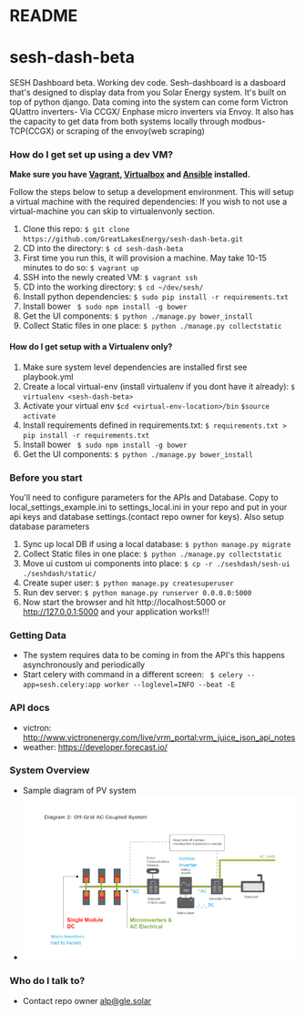 # README #

# sesh-dash-beta
SESH Dashboard beta. Working dev code.
Sesh-dashboard is a dasboard that's designed to display data from you Solar Energy system. It's built on top of python django. Data coming into the system can come form Victron QUattro inverters- Via CCGX/ Enphase micro inverters via Envoy.
It also has the capacity to get data from both systems locally through modbus-TCP(CCGX) or scraping of the envoy(web scraping)

### How do I get set up using a dev VM? ###

**Make sure you have [Vagrant](https://www.vagrantup.com/downloads.html), [Virtualbox](https://www.virtualbox.org/wiki/Downloads) and [Ansible](http://docs.ansible.com/ansible/intro_installation.html) installed.**

Follow the steps below to setup a development environment. This will setup a virtual machine with the required dependencies:
If you wish to not use a virtual-machine you can skip to virtualenvonly section.
 1. Clone this repo:
    `$ git clone https://github.com/GreatLakesEnergy/sesh-dash-beta.git`
 1. CD into the directory:
    `$ cd sesh-dash-beta`
 1. First time you run this, it will provision a machine. May take 10-15 minutes to do so:
    `$ vagrant up`
 1. SSH into the newly created VM:
    `$ vagrant ssh`
 1. CD into the working directory:
    `$ cd ~/dev/sesh/`
 1. Install python dependencies:
    `$ sudo pip install -r requirements.txt`
 1. Install bower
   ` $ sudo npm install -g bower`
 1. Get the UI components:
    `$ python ./manage.py bower_install`
 1. Collect Static files in one place:
    `$ python ./manage.py collectstatic`

#### How do I get setup with a Virtualenv only? ####
1. Make sure system level dependencies are installed first see playbook.yml
1. Create a local virtual-env (install virtualenv if you dont have it already):
    `$ virtualenv <sesh-dash-beta>`
1. Activate your virtual env
    `$cd <virtual-env-location>/bin`
    `$source activate` 
1. Install requirements defined in requirements.txt:
    `$ requirements.txt > pip install -r requirements.txt`
1. Install bower
   ` $ sudo npm install -g bower`
1. Get the UI components:
    `$ python ./manage.py bower_install`

### Before you start ###
You'll need to configure parameters for the APIs and Database. Copy to local_settings_example.ini to settings_local.ini in your repo and  put in your api keys and database settings.(contact repo owner for keys). Also setup database parameters
 1. Sync up local DB if using a local database:
    `$ python manage.py migrate`
 1. Collect Static files in one place:
    `$ python ./manage.py collectstatic`
 1. Move ui custom ui components into place:
    `$ cp -r ./seshdash/sesh-ui ./seshdash/static/`
 1. Create super user:
    `$ python manage.py createsuperuser`
 1. Run dev server:
    `$ python manage.py runserver 0.0.0.0:5000`
 1. Now start the browser and hit http://localhost:5000 or http://127.0.0.1:5000 and your application works!!!

### Getting Data ###
* The system requires data to be coming in from the API's this happens asynchronously and periodically
* Start celery with command in a different screen:
   ` $ celery --app=sesh.celery:app worker --loglevel=INFO --beat -E` 

### API docs ###
* victron: http://www.victronenergy.com/live/vrm_portal:vrm_juice_json_api_notes
* weather: https://developer.forecast.io/


### System Overview ###
* Sample diagram of PV system
*   ![sample system diagram ](https://raw.githubusercontent.com/GreatLakesEnergy/sesh-diagrams/master/sesh-system-diagram.png "sesh system diagram")

### Who do I talk to? ###

* Contact repo owner alp@gle.solar

